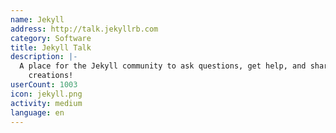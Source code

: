 ```yaml
---
name: Jekyll
address: http://talk.jekyllrb.com
category: Software
title: Jekyll Talk
description: |-
  A place for the Jekyll community to ask questions, get help, and share their wonderful
    creations!
userCount: 1003
icon: jekyll.png
activity: medium
language: en
---
```

